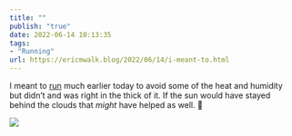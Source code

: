 ```yaml
---
title: ""
publish: "true"
date: 2022-06-14 10:13:35
tags:
- "Running"
url: https://ericmwalk.blog/2022/06/14/i-meant-to.html
---
```

I meant to [run](http://www.strava.com/activities/7307315767) much earlier today to avoid some of the heat and humidity but didn’t and was right in the thick of it. If the sun would have stayed behind the clouds that *might* have helped as well. 🥵


![](https://ericmwalk.blog/uploads/2022/3f21e43e30.jpg)